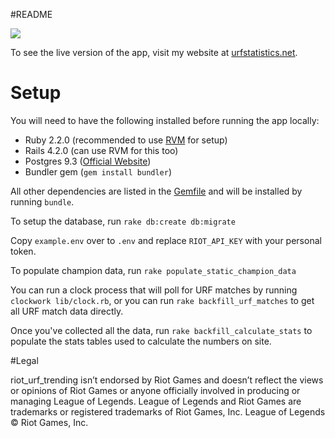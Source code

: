 #README

<img src="https://circleci.com/gh/oniofchaos/riot_urf_trending.png?circle-token=9aff1d88b8467554cc766a99765d365b31caf8b8">

To see the live version of the app, visit my website at [urfstatistics.net](http://www.urfstatistics.net/).

# Setup
You will need to have the following installed before running the app locally:
* Ruby 2.2.0 (recommended to use [RVM](https://rvm.io/) for setup)
* Rails 4.2.0 (can use RVM for this too)
* Postgres 9.3 ([Official Website](http://www.postgresql.org/))
* Bundler gem (`gem install bundler`)

All other dependencies are listed in the [Gemfile](https://github.com/oniofchaos/riot_urf_trending/blob/master/Gemfile) and will be installed by running `bundle`. 

To setup the database, run `rake db:create db:migrate`

Copy `example.env` over to `.env` and replace `RIOT_API_KEY` with your personal token.

To populate champion data, run `rake populate_static_champion_data`

You can run a clock process that will poll for URF matches by running `clockwork lib/clock.rb`, 
or you can run `rake backfill_urf_matches` to get all URF match data directly.

Once you've collected all the data, run `rake backfill_calculate_stats` to populate the stats tables 
used to calculate the numbers on site.

#Legal

riot_urf_trending isn’t endorsed by Riot Games and doesn’t reflect the views or opinions of
Riot Games or anyone officially involved in producing or managing League of
Legends. League of Legends and Riot Games are trademarks or registered
trademarks of Riot Games, Inc. League of Legends © Riot Games, Inc.
